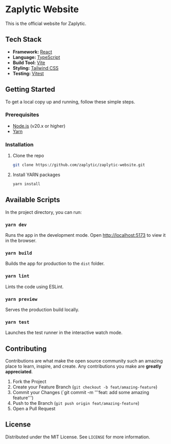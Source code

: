 # Zaplytic Website

This is the official website for Zaplytic.

## Tech Stack

*   **Framework:** [React](https://react.dev/)
*   **Language:** [TypeScript](https://www.typescriptlang.org/)
*   **Build Tool:** [Vite](https://vitejs.dev/)
*   **Styling:** [Tailwind CSS](https://tailwindcss.com/)
*   **Testing:** [Vitest](https://vitest.dev/)

## Getting Started

To get a local copy up and running, follow these simple steps.

### Prerequisites

*   [Node.js](https://nodejs.org/en/) (v20.x or higher)
*   [Yarn](https://yarnpkg.com/)

### Installation

1.  Clone the repo
    ```sh
    git clone https://github.com/zaplytic/zaplytic-website.git
    ```
2.  Install YARN packages
    ```sh
    yarn install
    ```

## Available Scripts

In the project directory, you can run:

### `yarn dev`

Runs the app in the development mode.
Open [http://localhost:5173](http://localhost:5173) to view it in the browser.

### `yarn build`

Builds the app for production to the `dist` folder.

### `yarn lint`

Lints the code using ESLint.

### `yarn preview`

Serves the production build locally.

### `yarn test`
Launches the test runner in the interactive watch mode.

## Contributing

Contributions are what make the open source community such an amazing place to learn, inspire, and create. Any contributions you make are **greatly appreciated**.

1.  Fork the Project
2.  Create your Feature Branch (`git checkout -b feat/amazing-feature`)
3.  Commit your Changes (`git commit -m '''feat: add some amazing feature''')
4.  Push to the Branch (`git push origin feat/amazing-feature`)
5.  Open a Pull Request

## License

Distributed under the MIT License. See `LICENSE` for more information.
